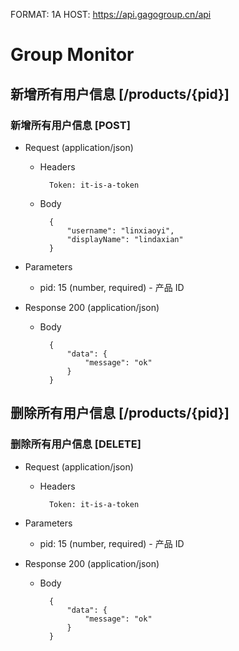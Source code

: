 FORMAT: 1A
HOST: https://api.gagogroup.cn/api

# Group Monitor

## 新增所有用户信息 [/products/{pid}]

### 新增所有用户信息 [POST]

+ Request (application/json)

    + Headers

            Token: it-is-a-token

    + Body

            {
                "username": "linxiaoyi",
                "displayName": "lindaxian"
            }

+ Parameters

    + pid: 15 (number, required) - 产品 ID

+ Response 200 (application/json)

    + Body

            {
                "data": {
                    "message": "ok"
                }
            }

## 删除所有用户信息 [/products/{pid}]

### 删除所有用户信息 [DELETE]

+ Request (application/json)

    + Headers

            Token: it-is-a-token

+ Parameters

    + pid: 15 (number, required) - 产品 ID

+ Response 200 (application/json)

    + Body

            {
                "data": {
                    "message": "ok"
                }
            }

